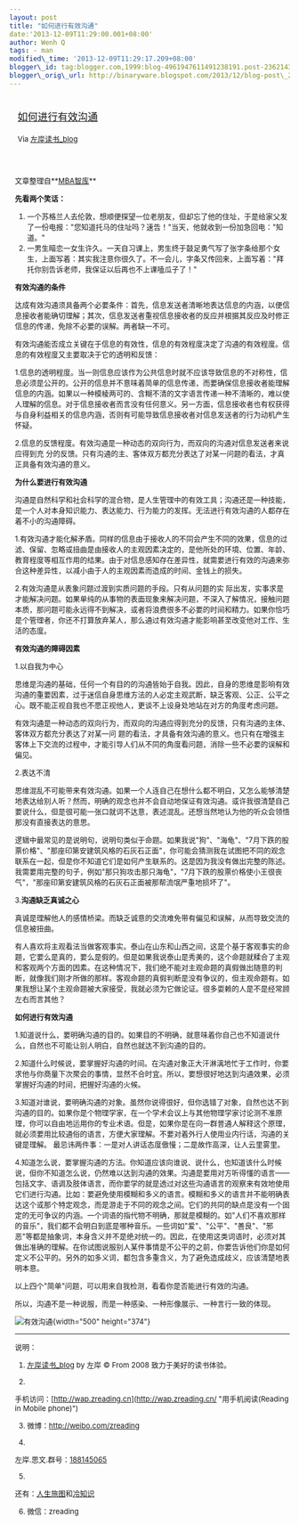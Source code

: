 ```yaml
--- 
layout: post 
title: "如何进行有效沟通" 
date:'2013-12-09T11:29:00.001+08:00' 
author: Wenh Q
tags: - man
modified\_time: '2013-12-09T11:29:17.209+08:00' 
blogger\_id: tag:blogger.com,1999:blog-4961947611491238191.post-2362143921395365676
blogger\_orig\_url: http://binaryware.blogspot.com/2013/12/blog-post\_2978.html
---
```

<div style="margin: 10px; padding: 5px;">

<div style="font-size: 18px;">

[如何进行有效沟通](http://zreading.cn.feedsportal.com/c/35042/f/647833/s/346d0243/sc/38/l/0L0Szreading0Bcn0Carchives0C41310Bhtml/story01.htm)

</div>

<div style="font-size: 13px;">

Via [左岸读书\_blog](http://www.zreading.cn/)

</div>

</div>

<div style="font-size: 13px; padding: 15px 0 10px 10px;">

文章整理自**[MBA智库](http://wiki.mbalib.com/wiki/%E6%9C%89%E6%95%88%E6%B2%9F%E9%80%9A)**

**先看两个笑话：**

1.  一个苏格兰人去伦敦，想顺便探望一位老朋友，但却忘了他的住址，于是给家父发了一份电报："您知道托马的住址吗？速告！"当天，他就收到一份加急回电："知道。"
2.  一男生暗恋一女生许久。一天自习课上，男生终于鼓足勇气写了张字条给那个女生，上面写着：其实我注意你很久了。不一会儿，字条又传回来，上面写着："拜托你别告诉老师，我保证以后再也不上课嗑瓜子了！"

**有效沟通的条件**

达成有效沟通须具备两个必要条件：首先，信息发送者清晰地表达信息的内涵，以便信息接收者能确切理解；其次，信息发送者重视信息接收者的反应并根据其反应及时修正信息的传递，免除不必要的误解。两者缺一不可。

有效沟通能否成立关键在于信息的有效性，信息的有效程度决定了沟通的有效程度。信息的有效程度又主要取决于它的透明和反馈：

1.信息的透明程度。当一则信息应该作为公共信息时就不应该导致信息的不对称性，信息必须是公开的。公开的信息并不意味着简单的信息传递，而要确保信息接收者能理解信息的内涵。如果以一种模棱两可的、含糊不清的文字语言传递一种不清晰的，难以使人理解的信息。对于信息接收者而言没有任何意义。另一方面，信息接收者也有权获得与自身利益相关的信息内涵，否则有可能导致信息接收者对信息发送者的行为动机产生怀疑。

2.信息的反馈程度。有效沟通是一种动态的双向行为，而双向的沟通对信息发送者来说应得到充
分的反馈。只有沟通的主、客体双方都充分表达了对某一问题的看法，才真正具备有效沟通的意义。

**为什么要进行有效沟通**

沟通是自然科学和社会科学的混合物，是人生管理中的有效工具；沟通还是一种技能，是一个人对本身知识能力、表达能力、行为能力的发挥。无法进行有效沟通的人都存在着不小的沟通障碍。

1.有效沟通才能化解矛盾。同样的信息由于接收人的不同会产生不同的效果，信息的过滤、保留、忽略或扭曲是由接收人的主观因素决定的，是他所处的环境、位置、年龄、教育程度等相互作用的结果。由于对信息感知存在差异性，就需要进行有效的沟通来弥合这种差异性，以减小由于人的主观因素而造成的时间、金钱上的损失。

2.有效沟通是从表象问题过渡到实质问题的手段。只有从问题的实
际出发，实事求是才能解决问题。如果单纯的从事物的表面现象来解决问题，不深入了解情况，接触问题本质，那问题可能永远得不到解决，或者将浪费很多不必要的时间和精力。如果你恰巧是个管理者，你还不打算放弃某人，那么通过有效沟通才能影响甚至改变他对工作、生活的态度。

**有效沟通的障碍因素**

1.以自我为中心

思维是沟通的基础，任何一个有目的的沟通皆始于自我。因此，自身的思维是影响有效沟通的重要因素，过于迷信自身思维方法的人必定主观武断，缺乏客观、公正、公平之心。既不能正视自我也不愿正视他人，更谈不上设身处地站在对方的角度考虑问题。

有效沟通是一种动态的双向行为，而双向的沟通应得到充分的反馈，只有沟通的主体、客体双方都充分表达了对某一问
题的看法，才具备有效沟通的意义。也只有在增强主客体上下交流的过程中，才能引导人们从不同的角度看问题，消除一些不必要的误解和偏见。

2.表达不清

思维混乱不可能带来有效沟通。如果一个人连自己在想什么都不明白，又怎么能够清楚地表达给别人听？然而，明确的观念也并不会自动地保证有效沟通。或许我很清楚自己要说什么，但是很可能一张口就词不达意，表述混乱。还想当然地认为他的听众会领悟那没有直接表达的意思。

逻辑中最常见的是说明句，说明句类似于命题。如果我说"狗"、"海龟"、"7月下跌的股票价格"、"那座印第安建筑风格的石灰石正面"，你可能会猜测我在试图把不同的观念联系在一起，但是你不知道它们是如何产生联系的。这是因为我没有做出完整的陈述。我需要用完整的句子，例如"那只狗攻击那只海龟"，"7月下跌的股票价格使小王很丧气"，"那座印第安建筑风格的石灰石正面被那帮流氓严重地损坏了"。

3.**沟通缺乏真诚之心**

真诚是理解他人的感情桥梁。而缺乏诚意的交流难免带有偏见和误解，从而导致交流的信息被扭曲。

有人喜欢将主观看法当做客观事实。泰山在山东和山西之间，这是个基于客观事实的命题，它要么是真的，要么是假的。但是如果我说泰山是秀美的，这个命题就糅合了主观和客观两个方面的因素。在这种情况下，我们绝不能对主观命题的真假做出随意的判断，就像我们刚才所做的那样。客观命题的真假判断是没有争议的，但主观命题有。如果我想让某个主观命题被大家接受，我就必须为它做论证。很多耍赖的人是不是经常顾左右而言其他？

**如何进行有效沟通**

1.知道说什么，要明确沟通的目的。如果目的不明确，就意味着你自己也不知道说什么，自然也不可能让别人明白，自然也就达不到沟通的目的。

2.知道什么时候说，要掌握好沟通的时间。在沟通对象正大汗淋漓地忙于工作时，你要求他与你商量下次聚会的事情，显然不合时宜。所以，要想很好地达到沟通效果，必须掌握好沟通的时间，把握好沟通的火候。

3.知道对谁说，要明确沟通的对象。虽然你说得很好，但你选错了对象，自然也达不到沟通的目的。如果你是个物理学家，在一个学术会议上与其他物理学家讨论测不准原理，你可以自由地运用你的专业术语。但是，如果你是在向一群普通人解释这个原理，就必须要用比较通俗的语言，方便大家理解。不要对着外行人使用业内行话，沟通的关键是理解。
最忌讳两件事：一是对人讲话态度傲慢；二是故作高深，让人云里雾里。

4.知道怎么说，要掌握沟通的方法。你知道应该向谁说、说什么，也知道该什么时候说，但你不知道怎么说，仍然难以达到沟通的效果。沟通是要用对方听得懂的语言——包括文字、语调及肢体语言，而你要学的就是透过对这些沟通语言的观察来有效地使用它们进行沟通。比如：要避免使用模糊和多义的语言。模糊和多义的语言并不能明确表达这个或那个特定观念，而是游走于不同的观念之间。它们的共同的缺点是没有一个固定的无可争议的内涵。一个词语的指代物不明确，那就是模糊的。如"人们不喜欢那样的音乐"，我们都不会明白到底是哪种音乐。一些词如"爱"、"公平"、"善良"、"邪恶"等都是抽象词，本身含义并不是绝对统一的。因此，在使用这类词语时，必须对其做出准确的理解。在你试图说服别人某件事情是不公平的之前，你要告诉他们你是如何定义不公平的。另外的如多义词，都包含多重含义，为了避免造成歧义，应该清楚地表明本意。

以上四个"简单"问题，可以用来自我检测，看看你是否能进行有效的沟通。

所以，沟通不是一种说服，而是一种感染、一种形像展示、一种言行一致的体现。

![有效沟通](http://www.zreading.net/wp-content/uploads/2013/12/jyw2980.jpg){width="500"
height="374"}


------------------------------------------------------------------------

说明：

1. [左岸读书\_blog](http://zreading.cn/) by 左岸 © From 2008
致力于美好的读书体验。

2.
手机访问：[http://wap.zreading.cn](http://wap.zreading.cn/ "用手机阅读(Reading in Mobile phone)")

3. 微博：<http://weibo.com/zreading>

4.
左岸.思文.群号：[188145065](http://www.zreading.cn/siwen/siwen.html "一个喜欢思考、学习、共享、交流的文化角。")

5.
还有：[人生旅图](http://www.zreading.net/ "人生旅图")和[冷知识](http://www.zreading.net/lenzhishi "冷知识")

6. 微信：zreading

</div>
